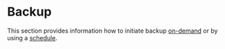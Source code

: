 # Backup

This section provides information how to initiate backup [on-demand](on-demand-backup.md) or by using a [schedule](scheduled-backup.md).

